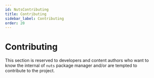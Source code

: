 ```yaml
---
id: NutsContributing
title: Contributing
sidebar_label: Contributing
order: 20
---
```


# Contributing
This section is reserved to developers and content authors who want to know the internal of ```nuts```
package manager and/or are tempted to contribute to the project.
